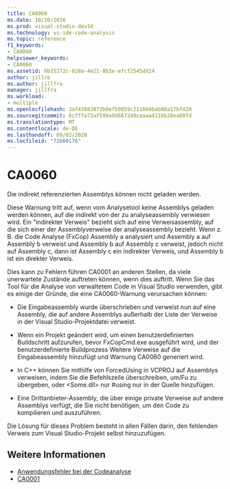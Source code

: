 ```yaml
---
title: CA0060
ms.date: 10/20/2016
ms.prod: visual-studio-dev14
ms.technology: vs-ide-code-analysis
ms.topic: reference
f1_keywords:
- CA0060
helpviewer_keywords:
- CA0060
ms.assetid: 6b15372c-028a-4e21-8b3e-efcf2545dd24
author: jillre
ms.author: jillfra
manager: jillfra
ms.workload:
- multiple
ms.openlocfilehash: 3af43883873b0efb9059c211604bab88a17bf420
ms.sourcegitcommit: 6cfffa72af599a9d667249caaaa411bb28ea69fd
ms.translationtype: MT
ms.contentlocale: de-DE
ms.lasthandoff: 09/02/2020
ms.locfileid: "72660176"
---
```

# <a name="ca0060"></a>CA0060

Die indirekt referenzierten Assemblys können nicht geladen werden.

Diese Warnung tritt auf, wenn vom Analysetool keine Assemblys geladen werden können, auf die indirekt von der zu analyseassembly verwiesen wird. Ein "indirekter Verweis" bezieht sich auf eine Verweisassembly, auf die sich einer der Assemblyverweise der analyseassembly bezieht. Wenn z. B. die Code Analyse (FxCop) Assembly a analysiert und Assembly a auf Assembly b verweist und Assembly b auf Assembly c verweist, jedoch nicht auf Assembly c, dann ist Assembly c ein indirekter Verweis, und Assembly b ist ein direkter Verweis.

Dies kann zu Fehlern führen CA0001 an anderen Stellen, da viele unerwartete Zustände auftreten können, wenn dies auftritt. Wenn Sie das Tool für die Analyse von verwaltetem Code in Visual Studio verwenden, gibt es einige der Gründe, die eine CA0060-Warnung verursachen können:

- Die Eingabeassembly wurde überschrieben und verweist nun auf eine Assembly, die auf andere Assemblys außerhalb der Liste der Verweise in der Visual Studio-Projektdatei verweist.

- Wenn ein Projekt geändert wird, um einen benutzerdefinierten Buildschritt aufzurufen, bevor FxCopCmd.exe ausgeführt wird, und der benutzerdefinierte Buildprozess Weitere Verweise auf die Eingabeassembly hinzufügt und Warnung CA0060 generiert wird.

- In C++ können Sie mithilfe von ForcedUsing in VCPROJ auf Assemblys verweisen, indem Sie die Befehlszeile überschreiben, um/Fu zu übergeben, oder \<Some.dll> nur #using nur in der Quelle hinzufügen.

- Eine Drittanbieter-Assembly, die über einige private Verweise auf andere Assemblys verfügt, die Sie nicht benötigen, um den Code zu kompilieren und auszuführen.

Die Lösung für dieses Problem besteht in allen Fällen darin, den fehlenden Verweis zum Visual Studio-Projekt selbst hinzuzufügen.

## <a name="see-also"></a>Weitere Informationen

- [Anwendungsfehler bei der Codeanalyse](../code-quality/code-analysis-application-errors.md)
- [CA0001](ca0001.md)